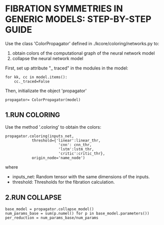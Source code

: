 FIBRATION SYMMETRIES IN GENERIC MODELS: STEP-BY-STEP GUIDE
=================================================

Use the class 'ColorPropagator' defined in ./kcore/coloring/networks.py to:

1. obtain colors of the computational graph of the neural network model
2. collapse the neural network model

First, set up attribute "_ traced" in the modules in the model:

    for kk, cc in model.items():
        cc._traced=False

Then, initializate the object 'propagator'

    propagator= ColorPropagator(model)

1.RUN COLORING
-----------------------------

Use the method '.coloring' to obtain the colors:

    propagator.coloring(inputs_net,
                threshold={'linear':linear_thr, 
                            'cnn': cnn_thr, 
                            'lstm':lstm_thr,
                            'critic':critic_thr}, 
                origin_node='name_node')

where 
- inputs_net: Random tensor with the same dimensions of the inputs.
- threshold: Thresholds for the fibration calculation.

2.RUN COLLAPSE
-----------------------------
    base_model = propagator.collapse_model()
    num_params_base = sum(p.numel() for p in base_model.parameters())
    per_reduction = num_params_base/num_params
